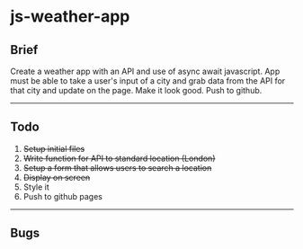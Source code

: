 # js-weather-app

## Brief

Create a weather app with an API and use of async await javascript. App must be able to take a user's input of a city and grab data from the API for that city and update on the page. Make it look good. Push to github.

---

## Todo

1. ~~Setup initial files~~
1. ~~Write function for API to standard location (London)~~
1. ~~Setup a form that allows users to search a location~~
1. ~~Display on screen~~
1. Style it
1. Push to github pages

---

## Bugs
